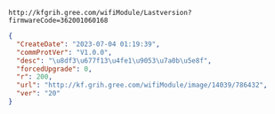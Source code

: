 `http://kfgrih.gree.com/wifiModule/Lastversion?firmwareCode=362001060168`

```json
{
  "CreateDate": "2023-07-04 01:19:39",
  "commProtVer": "V1.0.0",
  "desc": "\u8df3\u677f13\u4fe1\u9053\u7a0b\u5e8f",
  "forcedUpgrade": 0,
  "r": 200,
  "url": "http://kf.grih.gree.com/wifiModule/image/14039/786432",
  "ver": "20"
}
```